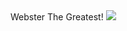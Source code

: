 <!DOCTYPE html>
<html>
  <link rel="stylesheet" type="text/css" href="webster.css"/>
  <head>Webster The Greatest!</head>
  <img src="https://user-images.githubusercontent.com/65776319/82683876-b999b900-9c1f-11ea-9ebc-bf62e7d4504e.jpg">
<body>
</body>
</html>
